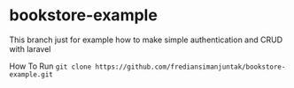 # bookstore-example
This branch just for example how to make simple authentication and CRUD with laravel

How To Run
`git clone https://github.com/frediansimanjuntak/bookstore-example.git`
